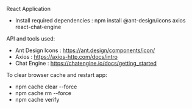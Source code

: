 React Application
- Install required dependencies : npm install @ant-design/icons axios react-chat-engine

API and tools used:
- Ant Design Icons : https://ant.design/components/icon/
- Axios : https://axios-http.com/docs/intro
- Chat Engine : https://chatengine.io/docs/getting_started

To clear browser cache and restart app:
- npm cache clear --force
- npm cache rm --force
- npm cache verify 

